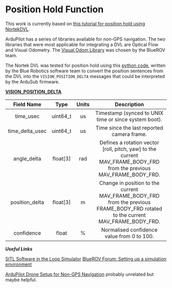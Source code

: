 # Position Hold Function

This work is currently based on [this tutorial for position hold using NortekDVL](https://discuss.ardupilot.org/t/rov-position-hold-and-non-gps-navigation/53131).

ArduPilot has a series of libraries available for non-GPS navigation. The two libraries that were most applicable for integrating a DVL are Optical Flow and Visual Odometry. The [Visual Odom Library](https://github.com/ArduPilot/ardupilot/tree/master/libraries/AP_VisualOdom) was chosen by the BlueROV team.

The Nortek DVL was tested for position hold using this [python code](https://github.com/Williangalvani/ardupilot/blob/e1d009555e7cadaf69c1d901e5b5ef5fc4b5c3ca/nortekdvl.py), written by the Blue Robotics software team to convert the position sentences from the DVL into the `VISION_POSITION_DELTA` messages that could be interpreted by the ArduSub firmware. 

**[VISION_POSITION_DELTA](https://mavlink.io/en/messages/ardupilotmega.html#VISION_POSITION_DELTA)**

|    Field Name   |   Type   | Units |                                                            Description                                                           |
|:---------------:|:--------:|:-----:|:--------------------------------------------------------------------------------------------------------------------------------:|
| time_usec       | uint64_t | us    | Timestamp (synced to UNIX time or since system boot).                                                                            |
| time_delta_usec | uint64_t | us    | Time since the last reported camera frame.                                                                                       |
| angle_delta     | float[3] | rad   | Defines a rotation vector [roll, pitch, yaw] to the current MAV_FRAME_BODY_FRD from the previous MAV_FRAME_BODY_FRD.             |
| position_delta  | float[3] | m     | Change in position to the current MAV_FRAME_BODY_FRD from the previous FRAME_BODY_FRD rotated to the current MAV_FRAME_BODY_FRD. |
| confidence      | float    | %     | Normalised confidence value from 0 to 100.                                                                                       |

***Useful Links***

[SITL Software in the Loop Simulator](https://ardupilot.org/dev/docs/sitl-simulator-software-in-the-loop.html#sitl-simulator-software-in-the-loop)
[BlueROV Forum: Setting up a simulation environment](https://discuss.bluerobotics.com/t/setting-up-a-simulation-environment/2892)

[ArduPilot Drone Setup for Non-GPS Navigation](https://ardupilot.org/copter/docs/common-zed.html) probably unrelated but maybe helpful.
